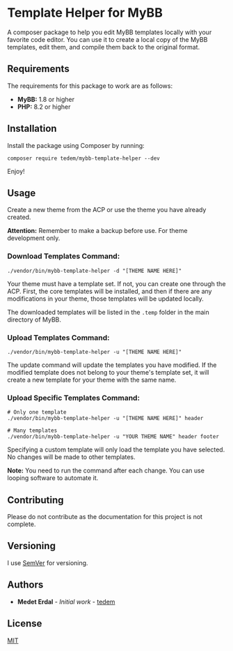 # Template Helper for MyBB

A composer package to help you edit MyBB templates locally with your favorite code editor. You can use it to create a local copy of the MyBB templates, edit them, and compile them back to the original format.

## Requirements

The requirements for this package to work are as follows:

- **MyBB:** 1.8 or higher
- **PHP:** 8.2 or higher

## Installation

Install the package using Composer by running:

```shell
composer require tedem/mybb-template-helper --dev
```

Enjoy!
## Usage

Create a new theme from the ACP or use the theme you have already created.

**Attention:** Remember to make a backup before use. For theme development only.

### Download Templates Command:

```shell
./vendor/bin/mybb-template-helper -d "[THEME NAME HERE]"
```

Your theme must have a template set. If not, you can create one through the ACP. First, the core templates will be installed, and then if there are any modifications in your theme, those templates will be updated locally.

The downloaded templates will be listed in the `.temp` folder in the main directory of MyBB.

### Upload Templates Command:

```shell
./vendor/bin/mybb-template-helper -u "[THEME NAME HERE]"
```

The update command will update the templates you have modified. If the modified template does not belong to your theme's template set, it will create a new template for your theme with the same name.

### Upload Specific Templates Command:

```shell
# Only one template
./vendor/bin/mybb-template-helper -u "[THEME NAME HERE]" header

# Many templates
./vendor/bin/mybb-template-helper -u "YOUR THEME NAME" header footer
```

Specifying a custom template will only load the template you have selected. No changes will be made to other templates.

**Note:** You need to run the command after each change. You can use looping software to automate it.

## Contributing

Please do not contribute as the documentation for this project is not complete.

## Versioning

I use [SemVer](https://semver.org/) for versioning.

## Authors

- **Medet Erdal** - _Initial work_ - [tedem](https://github.com/tedem)

## License

[MIT](LICENSE)

